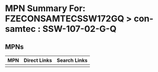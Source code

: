 



# MPN Summary For: FZECONSAMTECSSW172GQ > con-samtec : SSW-107-02-G-Q

## MPNs
  

|MPN|Direct Links|Search Links|
| :--- | :--- | :--- |
||||
